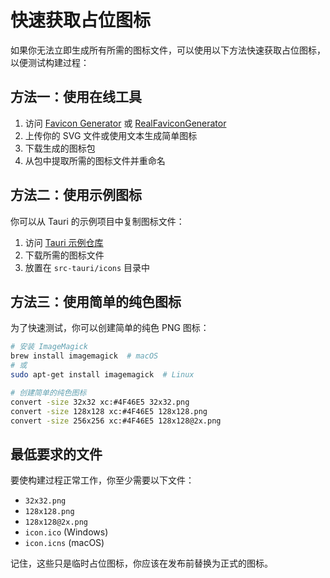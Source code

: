 # 快速获取占位图标

如果你无法立即生成所有所需的图标文件，可以使用以下方法快速获取占位图标，以便测试构建过程：

## 方法一：使用在线工具

1. 访问 [Favicon Generator](https://favicon.io/) 或 [RealFaviconGenerator](https://realfavicongenerator.net/)
2. 上传你的 SVG 文件或使用文本生成简单图标
3. 下载生成的图标包
4. 从包中提取所需的图标文件并重命名

## 方法二：使用示例图标

你可以从 Tauri 的示例项目中复制图标文件：

1. 访问 [Tauri 示例仓库](https://github.com/tauri-apps/tauri/tree/dev/examples/api/src-tauri/icons)
2. 下载所需的图标文件
3. 放置在 `src-tauri/icons` 目录中

## 方法三：使用简单的纯色图标

为了快速测试，你可以创建简单的纯色 PNG 图标：

```bash
# 安装 ImageMagick
brew install imagemagick  # macOS
# 或
sudo apt-get install imagemagick  # Linux

# 创建简单的纯色图标
convert -size 32x32 xc:#4F46E5 32x32.png
convert -size 128x128 xc:#4F46E5 128x128.png
convert -size 256x256 xc:#4F46E5 128x128@2x.png
```

## 最低要求的文件

要使构建过程正常工作，你至少需要以下文件：

- `32x32.png`
- `128x128.png`
- `128x128@2x.png`
- `icon.ico` (Windows)
- `icon.icns` (macOS)

记住，这些只是临时占位图标，你应该在发布前替换为正式的图标。 
